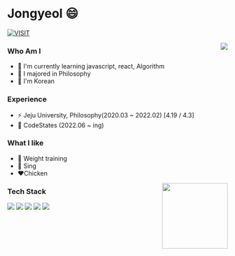 # Jongyeol 😄
[![VISIT](https://hits.seeyoufarm.com/api/count/incr/badge.svg?url=https%3A%2F%2Fgithub.com%2FExist95&count_bg=%2379C83D&title_bg=%23555555&icon=&icon_color=%23E7E7E7&title=VISIT&edge_flat=false)](https://github.com/Exist95)

<img align='right' src="http://mazassumnida.wtf/api/v2/generate_badge?boj=jyeol0210">

### Who Am I
- 🌱 I'm currently learning javascript, react, Algorithm
- 💬  I majored in Philosophy
- 🔭 I'm Korean

### Experience
- ⚡ Jeju University, Philosophy(2020.03 ~ 2022.02)  [4.19 / 4.3]
- 👯 CodeStates (2022.06 ~ ing)

### What I like
- 💪 Weight training
- 🎵 Sing
- ❤️Chicken
<img align='right' src="https://github-readme-stats.vercel.app/api?username=Exist95" height="150">

### Tech Stack
<img src="https://img.shields.io/badge/html5-E34F26?style=for-the-badge&logo=html5&logoColor=white"> 
<img src="https://img.shields.io/badge/css-1572B6?style=for-the-badge&logo=css3&logoColor=white"> 
<img src="https://img.shields.io/badge/JavaScript-F7DF1E?style=for-the-badge&logo=JavaScript&logoColor=white">
<img src="https://img.shields.io/badge/React-61DAFB?style=for-the-badge&logo=React&logoColor=white">
<img src="https://img.shields.io/badge/bootstrap-7952B3?style=for-the-badge&logo=bootstrap&logoColor=white">
